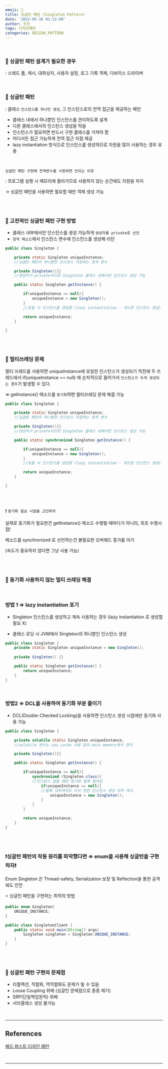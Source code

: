 ```yaml
---
emoji: 🦖
title: 싱글턴 패턴 (Singleton Pattern)
date: '2022-05-16 01:12:00'
author: 우진
tags: 디자인패턴
categories: DESIGN_PATTERN
---
```


<br/>

### 🥎 싱글턴 패턴 설계가 필요한 경우
: 스레드 풀, 캐시, 대화상자, 사용자 설정, 로그 기록 객체, 디바이스 드라이버

<br/>

### 🥎 싱글턴 패턴

: 클래스 `인스턴스를 하나만 생성`, 그 인스턴스로의 전역 접근을 제공하는 패턴

- 클래스 내에서 하나뿐인 인스턴스를 관리하도록 설계
- 다른 클래스에서의 인스턴스 생성을 막음
- 인스턴스가 필요하면 반드시 구현 클래스를 거쳐야 함
- 어디서든 접근 가능하게 전역 접근 지점 제공
- lazy instantiation 방식으로 인스턴스를 생성하므로 자원을 많이 사용하는 경우 유용


<br/>

`싱글턴 패턴 구현에 전역변수를 사용하면 안되는 이유`

: 프로그램 실행 시 메모리에 올라가므로 사용하지 않는 순간에도 자원을 차지

  → 싱글턴 패턴을 사용하면 필요할 때만 객체 생성 가능

<br/>

<br/>



### 🥎 고전적인 싱글턴 패턴 구현 방법

- 클래스 내부에서만 인스턴스를 생성 가능하게 `생성자를 private로 선언`
- `정적 메소드`에서 인스턴스 변수에 인스턴스를 생성해 리턴

```java
public class Singleton {

	private static Singleton uniqueInstance;
	//싱글턴 패턴의 하나뿐인 인스턴스 저장하는 정적 변수

	private Singleton(){}
	//생성자가 private이므로 Singleton 클래스 내에서만 인스턴스 생성 가능

	public static Singleton getInstance() {

		if(uniqueInstance == null){
			uniqueInstance = new Singleton();
		}
		//호출 시 인스턴스를 생성함 (lazy instantiation - 게으른 인스턴스 생성)

		return uniqueInstance;
	}

}
```

<br/>

<br/>

### 🥎 멀티쓰레딩 문제

멀티 쓰레드를 사용하면 uniqueInstance에 유일한 인스턴스가 생성되기 직전에 두 쓰레드에서 if(uniqueInstance == null) 에 순차적으로 들어가서 `인스턴스가 두개 생성되는 경우`가 발생할 수 있다.

⇒ getInstance() 메소드를 `동기화`하면 멀티쓰레딩 문제 해결 가능

```java
public class Singleton {

	private static Singleton uniqueInstance;
	//싱글턴 패턴의 하나뿐인 인스턴스 저장하는 정적 변수

	private Singleton(){}
	//생성자가 private이므로 Singleton 클래스 내에서만 인스턴스 생성 가능

	public static synchronized Singleton getInstance() {

		if(uniqueInstance == null){
			uniqueInstance = new Singleton();
		}
		//호출 시 인스턴스를 생성함 (lazy instantiation - 게으른 인스턴스 생성)

		return uniqueInstance;
	}

}
```

<br/>

<br/>

❗️ `동기화 필요 시점을 고민하자`
    
실제로 동기화가 필요한건 getInstance() 메소드 수행될 때마다가 아니라, 최초 수행시점!
    
메소드를 synchronized 로 선언하는건 불필요한 오버헤드 증가를 야기 
    
(속도가 중요하지 않다면 그냥 사용 가능)
    

<br/>

<br/>

### 🥎 동기화 사용하지 않는 멀티 쓰레딩 해결 

<br/>

### 방법 1 ⇒ lazy instantiation 포기

- Singleton 인스턴스를 생성하고 계속 사용하는 경우 (lazy instantiation 로 생성할 필요 X)
    
- 클래스 로딩 시 JVM에서 Singleton의 하나뿐인 인스턴스 생성

```java
public class Singleton {
	private static Singleton uniqueInstance = new Singleton();
	
	private Singleton() {}

	public static Singleton getInstance() {
		return uniqueInstance;
	}
}
```

<br/>

### 방법2 ⇒ DCL을 사용하여 동기화 부분 줄이기  

- DCL(Double-Checked Locking)을 사용하면 인스턴스 생성 시점에만 동기화 사용 가능

```java
public class Singleton {

	private volatile static Singleton uniqueInstance;
	//volatile 변수는 cpu cache 사용 없이 main memory에서 관리

	private Singleton(){}

	public static Singleton getInstance() {

		if(uniqueInstance == null){
			synchronized (Singleton.class){
			//인스턴스 없을 때만 동기화 블록 들어감
				if(uniqueInstance == null){
				//블록 내부에서도 다시 한번 인스턴스 생성 여부 체크
					uniqueInstance = new Singleton();
				}
			}
		}

		return uniqueInstance;
	}
}
```

<br/>

<br/>

### **❗️싱글턴 패턴의 작동 원리를 파악했다면 ⇒ enum을 사용해 싱글턴을 구현하자❗️**

Enum Singleton 은 Thread-safety, Serialization 보장 및 Reflection을 통한 공격에도 안전

⭐️ 싱글턴 패턴을 구현하는 최적의 방법

```java
public enum Singleton{
	UNIQUE_INSTANCE;
}

public class SingletonClient {
	public static void main(String[] args)
		Singleton singleton = Singleton.UNIQUE_INSTANCE;
	}
}
```

<br/>
<br/>

### 🥎 싱글턴 패턴 구현의 문제점
- 리플랙션, 직렬화, 역직렬화도 문제가 될 수 있음
- Loose Coupling 위배 (싱글턴 문제점으로 종종 제기)
- SRP(단일책임원칙) 위배
- 서브클래스 생성 불가능

<br/>

---
## References

[헤드 퍼스트 디자인 패턴](http://www.yes24.com/Product/Goods/108192370)

<br/>

---